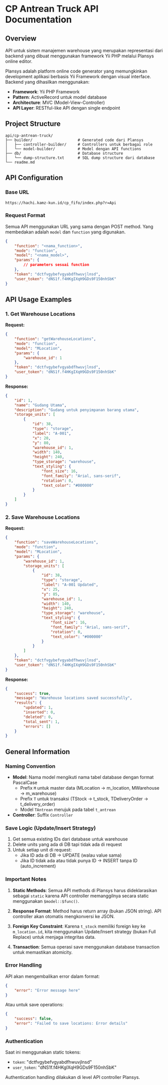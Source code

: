 # CP Antrean Truck API Documentation

## Overview
API untuk sistem manajemen warehouse yang merupakan representasi dari backend yang dibuat menggunakan framework Yii PHP melalui Plansys online editor. 

Plansys adalah platform online code generator yang memungkinkan development aplikasi berbasis Yii Framework dengan visual interface. Backend yang dihasilkan menggunakan:
- **Framework**: Yii PHP Framework
- **Pattern**: ActiveRecord untuk model database
- **Architecture**: MVC (Model-View-Controller)
- **API Layer**: RESTful-like API dengan single endpoint

## Project Structure

```
api/cp-antrean-truck/
├── builder/                    # Generated code dari Plansys
│   ├── controller-builder/     # Controllers untuk berbagai role
│   └── model-builder/          # Model dengan API functions
├── db/                         # Database structure
│   └── dump-structure.txt      # SQL dump structure dari database
└── readme.md
```

## API Configuration

### Base URL
```
https://hachi.kamz-kun.id/cp_fifo/index.php?r=Api
```

### Request Format
Semua API menggunakan URL yang sama dengan POST method. Yang membedakan adalah `model` dan `function` yang digunakan.

```json
{
    "function": "<nama_function>",
    "mode": "function",
    "model": "<nama_model>",
    "params": {
        // parameters sesuai function
    },
    "token": "dctfvgybefvgyabdfhwuvjlnsd",
    "user_token": "dNS1f.f4HKgIXqH9GDs9F150nhSbK"
}
```

## API Usage Examples

### 1. Get Warehouse Locations

**Request:**
```json
{
    "function": "getWarehouseLocations",
    "mode": "function",
    "model": "MLocation",
    "params": {
        "warehouse_id": 1
    },
    "token": "dctfvgybefvgyabdfhwuvjlnsd",
    "user_token": "dNS1f.f4HKgIXqH9GDs9F150nhSbK"
}
```

**Response:**
```json
{
    "id": 1,
    "name": "Gudang Utama",
    "description": "Gudang untuk penyimpanan barang utama",
    "storage_units": [
        {
            "id": 38,
            "type": "storage",
            "label": "A-001",
            "x": 20,
            "y": 80,
            "warehouse_id": 1,
            "width": 140,
            "height": 240,
            "type_storage": "warehouse",
            "text_styling": {
                "font_size": 16,
                "font_family": "Arial, sans-serif",
                "rotation": 0,
                "text_color": "#000000"
            }
        }
    ]
}
```

### 2. Save Warehouse Locations

**Request:**
```json
{
    "function": "saveWarehouseLocations",
    "mode": "function",
    "model": "MLocation",
    "params": {
        "warehouse_id": 1,
        "storage_units": [
            {
                "id": 38,
                "type": "storage",
                "label": "A-001 Updated",
                "x": 25,
                "y": 85,
                "warehouse_id": 1,
                "width": 140,
                "height": 240,
                "type_storage": "warehouse",
                "text_styling": {
                    "font_size": 16,
                    "font_family": "Arial, sans-serif",
                    "rotation": 0,
                    "text_color": "#000000"
                }
            }
        ]
    },
    "token": "dctfvgybefvgyabdfhwuvjlnsd",
    "user_token": "dNS1f.f4HKgIXqH9GDs9F150nhSbK"
}
```

**Response:**
```json
{
    "success": true,
    "message": "Warehouse locations saved successfully",
    "results": {
        "updated": 1,
        "inserted": 0,
        "deleted": 0,
        "total_sent": 1,
        "errors": []
    }
}
```

## General Information

### Naming Convention
- **Model**: Nama model mengikuti nama tabel database dengan format PascalCase
  - Prefix `M` untuk master data (MLocation → m_location, MWarehouse → m_warehouse)
  - Prefix `T` untuk transaksi (TStock → t_stock, TDeliveryOrder → t_delivery_order)
  - Model `TAntrean` merujuk pada tabel `t_antrean`
- **Controller**: Suffix `Controller`

### Save Logic (Update/Insert Strategy)
1. Get semua existing IDs dari database untuk warehouse
2. Delete units yang ada di DB tapi tidak ada di request
3. Untuk setiap unit di request:
   - Jika ID ada di DB → UPDATE (walau value sama)
   - Jika ID tidak ada atau tidak punya ID → INSERT tanpa ID (auto_increment)

### Important Notes
1. **Static Methods**: Semua API methods di Plansys harus dideklarasikan sebagai `static` karena API controller memanggilnya secara static menggunakan `$model::$func()`.

2. **Response Format**: Method harus return array (bukan JSON string). API controller akan otomatis mengkonversi ke JSON.

3. **Foreign Key Constraint**: Karena `t_stock` memiliki foreign key ke `m_location.id`, kita menggunakan Update/Insert strategy (bukan Full Replace) untuk menjaga integritas data.

4. **Transaction**: Semua operasi save menggunakan database transaction untuk memastikan atomicity.

### Error Handling
API akan mengembalikan error dalam format:
```json
{
    "error": "Error message here"
}
```

Atau untuk save operations:
```json
{
    "success": false,
    "error": "Failed to save locations: Error details"
}
```

### Authentication
Saat ini menggunakan static tokens:
- `token`: "dctfvgybefvgyabdfhwuvjlnsd"
- `user_token`: "dNS1f.f4HKgIXqH9GDs9F150nhSbK"

Authentication handling dilakukan di level API controller Plansys.
